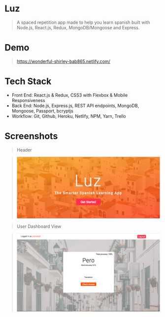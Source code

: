 # Luz

> A spaced repetition app made to help you learn spanish built with Node.js, React.js, Redux, MongoDB/Mongoose and Express.

# Demo

> https://wonderful-shirley-bab865.netlify.com/

# Tech Stack

* Front End: React.js & Redux, CSS3 with Flexbox & Mobile Responsiveness
* Back End: Node.js, Express.js, REST API endpoints, MongoDB, Mongoose, Passport, bcryptjs
* Workflow: Git, Github, Heroku, Netlify, NPM, Yarn, Trello

# Screenshots

> Header

> ![Header](screenshots/luz-landing.png "Landing Page Header")

> User Dashboard View

>![User Dashboard](screenshots/flashcard-img.png "User Dashboard Header")

